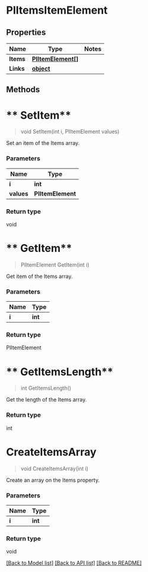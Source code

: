 # PIItemsItemElement

## Properties
Name | Type | Notes
------------ | ------------- | -------------
**Items** | **[**PIItemElement[]**](../Model/PIItemElement.md)**
**Links** | **[**object**](../Model/Object.md)**

## Methods

# ** SetItem**
> void  SetItem(int i, PIItemElement values)

Set an item of the Items array.

### Parameters

Name | Type
------------- | -------------
 **i** | **int**
 **values** | **PIItemElement**

### Return type

void


# ** GetItem**
> PIItemElement  GetItem(int i)

Get item of the Items array.

### Parameters

Name | Type
------------- | -------------
 **i** | **int**

### Return type

PIItemElement


# ** GetItemsLength**
> int  GetItemsLength()

Get the length of the Items array.


### Return type

int


# **CreateItemsArray**
> void CreateItemsArray(int i)

Create an array on the Items property.

### Parameters

Name | Type
------------- | -------------
 **i** | **int**

### Return type

void

[[Back to Model list]](../../README.md#documentation-for-models) [[Back to API list]](../../README.md#documentation-for-api-endpoints) [[Back to README]](../../README.md)
